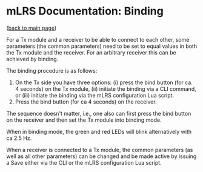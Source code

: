 # mLRS Documentation: Binding #

([back to main page](../README.md))

For a Tx module and a receiver to be able to connect to each other, some parameters (the common parameters) need to be set to equal values in both the Tx module and the receiver. For an arbitrary receiver this can be achieved by binding.

The binding procedure is as follows:

1. On the Tx side you have three options: (i) press the bind button (for ca. 4 seconds) on the Tx module, (ii) initiate the binding via a CLI command, or (iii) initiate the binding via the mLRS configuration Lua script.
2. Press the bind button (for ca 4 seconds) on the receiver.

The sequence doesn't matter, i.e., one also can first press the bind button on the receiver and then set the Tx module into binding mode.

When in binding mode, the green and red LEDs will blink alternatively with ca 2.5 Hz.

When a receiver is connected to a Tx module, the common parameters (as well as all other parameters) can be changed and be made active by issuing a Save either via the CLI or the mLRS configuration Lua script.
